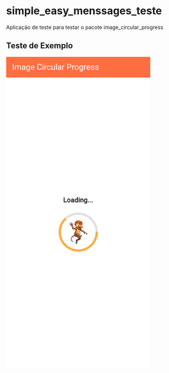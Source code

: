 # simple_easy_menssages_teste

Aplicação de teste para testar o pacote image_circular_progress

## Teste de Exemplo

<img src="https://github.com/andersonmatte/image_circular_progress_test/blob/master/assets/capa.png" width="390" height="844" alt="Demo do ImageCircularProgress" />
